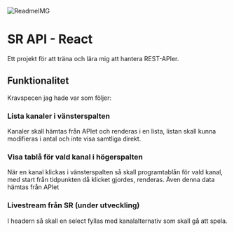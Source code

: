 ![ReadmeIMG](https://user-images.githubusercontent.com/114104738/202208245-51d5d5cd-53d2-4505-b676-f5d25f9c005b.png)
# SR API - React

Ett projekt för att träna och lära mig att hantera REST-APIer.

## Funktionalitet

Kravspecen jag hade var som följer:

### Lista kanaler i vänsterspalten

Kanaler skall hämtas från APIet och renderas i en lista, listan skall kunna modifieras i antal och inte visa samtliga direkt.

### Visa tablå för vald kanal i högerspalten

När en kanal klickas i vänsterspalten så skall programtablån för vald kanal, med start från tidpunkten då klicket gjordes, renderas. Även denna data hämtas från APIet

### Livestream från SR (under utveckling)

I headern så skall en select fyllas med kanalalternativ som skall gå att spela.
